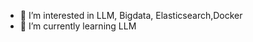 - 👀 I’m interested in LLM, Bigdata, Elasticsearch,Docker
- 🌱 I’m currently learning LLM

<!---
YUP-Bigdata/YUP-Bigdata is a ✨ special ✨ repository because its `README.md` (this file) appears on your GitHub profile.
You can click the Preview link to take a look at your changes.
--->
